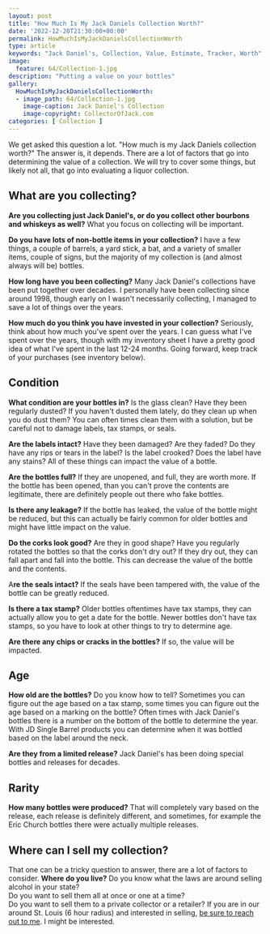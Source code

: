 ```yaml
---
layout: post
title: "How Much Is My Jack Daniels Collection Worth?"
date: '2022-12-20T21:30:00+00:00'
permalink: HowMuchIsMyJackDanielsCollectionWorth
type: article
keywords: "Jack Daniel's, Collection, Value, Estimate, Tracker, Worth"
image:
  feature: 64/Collection-1.jpg
description: "Putting a value on your bottles"
gallery:
  HowMuchIsMyJackDanielsCollectionWorth:
  - image_path: 64/Collection-1.jpg
    image-caption: Jack Daniel's Collection
    image-copyright: CollectorOfJack.com
categories: [ Collection ]
---
```

We get asked this question a lot.  "How much is my Jack Daniels collection worth?"  The answer is, it depends.  There are a lot of factors that go into determining the value of a collection.  We will try to cover some things, but likely not all, that go into evaluating a liquor collection.

## What are you collecting?

**Are you collecting just Jack Daniel's, or do you collect other bourbons and whiskeys as well?** What you focus on collecting will be important.

**Do you have lots of non-bottle items in your collection?** I have a few things, a couple of barrels, a yard stick, a bat, and a variety of smaller items, couple of signs, but the majority of my collection is (and almost always will be) bottles.

**How long have you been collecting?** Many Jack Daniel's collections have been put together over decades. I personally have been collecting since around 1998, though early on I wasn't necessarily collecting, I managed to save a lot of things over the years.

**How much do you think you have invested in your collection?** Seriously, think about how much you've spent over the years. I can guess what I've spent over the years, though with my inventory sheet I have a pretty good idea of what I've spent in the last 12-24 months. Going forward, keep track of your purchases (see inventory below).

## Condition

**What condition are your bottles in?** Is the glass clean? Have they been regularly dusted? If you haven't dusted them lately, do they clean up when you do dust them? You can often times clean them with a solution, but be careful not to damage labels, tax stamps, or seals.

**Are the labels intact?** Have they been damaged? Are they faded? Do they have any rips or tears in the label? Is the label crooked? Does the label have any stains? All of these things can impact the value of a bottle.

**Are the bottles full?** If they are unopened, and full, they are worth more. If the bottle has been opened, than you can't prove the contents are legitimate, there are definitely people out there who fake bottles. 

**Is there any leakage?** If the bottle has leaked, the value of the bottle might be reduced, but this can actually be fairly common for older bottles and might have little impact on the value.

**Do the corks look good?** Are they in good shape? Have you regularly rotated the bottles so that the corks don't dry out? If they dry out, they can fall apart and fall into the bottle.  This can decrease the value of the bottle and the contents.

A**re the seals intact?** If the seals have been tampered with, the value of the bottle can be greatly reduced.

**Is there a tax stamp?** Older bottles oftentimes have tax stamps, they can actually allow you to get a date for the bottle. Newer bottles don't have tax stamps, so you have to look at other things to try to determine age.

**Are there any chips or cracks in the bottles?** If so, the value will be impacted.


## Age

**How old are the bottles?** Do you know how to tell? Sometimes you can figure out the age based on a tax stamp, some times you can figure out the age based on a marking on the bottle? Often times with Jack Daniel's bottles there is a number on the bottom of the bottle to determine the year. With JD Single Barrel products you can determine when it was bottled based on the label around the neck.

**Are they from a limited release?** Jack Daniel's has been doing special bottles and releases for decades. 

## Rarity

**How many bottles were produced?** That will completely vary based on the release, each release is definitely different, and sometimes, for example the Eric Church bottles there were actually multiple releases.


## Where can I sell my collection?

That one can be a tricky question to answer, there are a lot of factors to consider.
**Where do you live?** 
Do you know what the laws are around selling alcohol in your state?  
Do you want to sell them all at once or one at a time?  
Do you want to sell them to a private collector or a retailer? 
If you are in our around St. Louis (6 hour radius) and interested in selling, [be sure to reach out to me](/contact). I might be interested.

